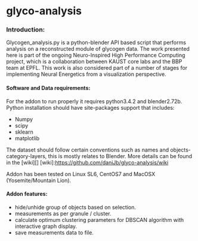 # glyco-analysis

### Introduction:

Glycogen_analysis.py is a python-blender API based script that performs analysis on a reconstructed module of glycogen data. The work presented here is part of the ongoing Neuro-Inspired High Performance Computing project, which is a collaboration between KAUST core labs and the BBP team at EPFL. This work is also considered part of a number of stages for implementing Neural Energetics from a visualization perspective.

#### Software and Data requirements:
For the addon to run properly it requires python3.4.2 and blender2.72b. Python installation should have site-packages support that includes:
- Numpy
- scipy
- sklearn
- matplotlib

The dataset should follow certain conventions such as names and objects-category-layers, this is mostly relates to Blender.
More details can be found in the [wiki][]
[wiki]:https://github.com/daniJb/glyco-analysis/wiki


Addon has been tested on Linux SL6, CentOS7 and MacOSX (Yosemite/Mountain Lion).

#### Addon features:
- hide/unhide group of objects based on selection.
- measurements as per granule / cluster.
- calculate optimum clustering parameters for DBSCAN algorithm with interactive graph display.
- save measurements data to file.


